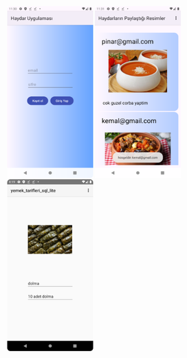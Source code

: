 <p float="left">
  <img src="https://github.com/yusufKemalPinarci/fotograf-paylasma-firebase/blob/master/Screenshot_20240417_113101.png" width="200" height="400" />
  <img src="https://github.com/yusufKemalPinarci/fotograf-paylasma-firebase/blob/master/Screenshot_20240417_113129.png" width="200" height="400" />
  <img src="https://github.com/yusufKemalPinarci/yemek_tarifleri_sql_lite/blob/main/Screenshot_20240415_081905.png" width="200" height="400" />
</p>
